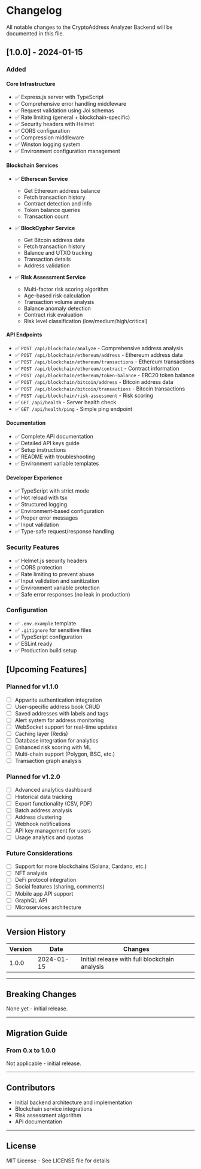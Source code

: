 # Changelog

All notable changes to the CryptoAddress Analyzer Backend will be documented in this file.

## [1.0.0] - 2024-01-15

### Added

#### Core Infrastructure
- ✅ Express.js server with TypeScript
- ✅ Comprehensive error handling middleware
- ✅ Request validation using Joi schemas
- ✅ Rate limiting (general + blockchain-specific)
- ✅ Security headers with Helmet
- ✅ CORS configuration
- ✅ Compression middleware
- ✅ Winston logging system
- ✅ Environment configuration management

#### Blockchain Services
- ✅ **Etherscan Service**
  - Get Ethereum address balance
  - Fetch transaction history
  - Contract detection and info
  - Token balance queries
  - Transaction count
  
- ✅ **BlockCypher Service**
  - Get Bitcoin address data
  - Fetch transaction history
  - Balance and UTXO tracking
  - Transaction details
  - Address validation

- ✅ **Risk Assessment Service**
  - Multi-factor risk scoring algorithm
  - Age-based risk calculation
  - Transaction volume analysis
  - Balance anomaly detection
  - Contract risk evaluation
  - Risk level classification (low/medium/high/critical)

#### API Endpoints
- ✅ `POST /api/blockchain/analyze` - Comprehensive address analysis
- ✅ `POST /api/blockchain/ethereum/address` - Ethereum address data
- ✅ `POST /api/blockchain/ethereum/transactions` - Ethereum transactions
- ✅ `POST /api/blockchain/ethereum/contract` - Contract information
- ✅ `POST /api/blockchain/ethereum/token-balance` - ERC20 token balance
- ✅ `POST /api/blockchain/bitcoin/address` - Bitcoin address data
- ✅ `POST /api/blockchain/bitcoin/transactions` - Bitcoin transactions
- ✅ `POST /api/blockchain/risk-assessment` - Risk scoring
- ✅ `GET /api/health` - Server health check
- ✅ `GET /api/health/ping` - Simple ping endpoint

#### Documentation
- ✅ Complete API documentation
- ✅ Detailed API keys guide
- ✅ Setup instructions
- ✅ README with troubleshooting
- ✅ Environment variable templates

#### Developer Experience
- ✅ TypeScript with strict mode
- ✅ Hot reload with tsx
- ✅ Structured logging
- ✅ Environment-based configuration
- ✅ Proper error messages
- ✅ Input validation
- ✅ Type-safe request/response handling

### Security Features
- ✅ Helmet.js security headers
- ✅ CORS protection
- ✅ Rate limiting to prevent abuse
- ✅ Input validation and sanitization
- ✅ Environment variable protection
- ✅ Safe error responses (no leak in production)

### Configuration
- ✅ `.env.example` template
- ✅ `.gitignore` for sensitive files
- ✅ TypeScript configuration
- ✅ ESLint ready
- ✅ Production build setup

## [Upcoming Features]

### Planned for v1.1.0
- [ ] Appwrite authentication integration
- [ ] User-specific address book CRUD
- [ ] Saved addresses with labels and tags
- [ ] Alert system for address monitoring
- [ ] WebSocket support for real-time updates
- [ ] Caching layer (Redis)
- [ ] Database integration for analytics
- [ ] Enhanced risk scoring with ML
- [ ] Multi-chain support (Polygon, BSC, etc.)
- [ ] Transaction graph analysis

### Planned for v1.2.0
- [ ] Advanced analytics dashboard
- [ ] Historical data tracking
- [ ] Export functionality (CSV, PDF)
- [ ] Batch address analysis
- [ ] Address clustering
- [ ] Webhook notifications
- [ ] API key management for users
- [ ] Usage analytics and quotas

### Future Considerations
- [ ] Support for more blockchains (Solana, Cardano, etc.)
- [ ] NFT analysis
- [ ] DeFi protocol integration
- [ ] Social features (sharing, comments)
- [ ] Mobile app API support
- [ ] GraphQL API
- [ ] Microservices architecture

---

## Version History

| Version | Date | Changes |
|---------|------|---------|
| 1.0.0 | 2024-01-15 | Initial release with full blockchain analysis |

---

## Breaking Changes

None yet - initial release.

---

## Migration Guide

### From 0.x to 1.0.0
Not applicable - initial release.

---

## Contributors

- Initial backend architecture and implementation
- Blockchain service integrations
- Risk assessment algorithm
- API documentation

---

## License

MIT License - See LICENSE file for details
